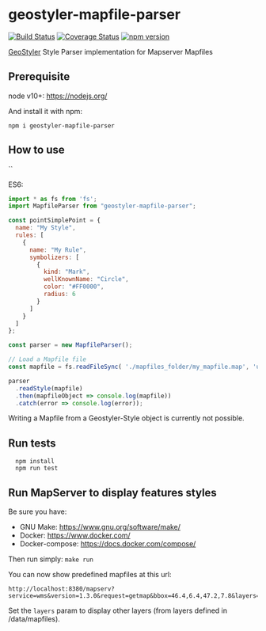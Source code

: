 # geostyler-mapfile-parser

[![Build Status](https://travis-ci.com/geostyler/geostyler-mapfile-parser.svg?branch=master)](https://travis-ci.com/geostyler/geostyler-mapfile-parser)
[![Coverage Status](https://coveralls.io/repos/github/geostyler/geostyler-mapfile-parser/badge.svg?branch=master)](https://coveralls.io/github/geostyler/geostyler-mapfile-parser?branch=master)
[![npm version](https://badge.fury.io/js/geostyler-mapfile-parser.svg)](https://www.npmjs.com/package/geostyler-mapfile-parser)

[GeoStyler](https://github.com/geostyler/geostyler/) Style Parser implementation for Mapserver Mapfiles


## Prerequisite

  node v10+: https://nodejs.org/

  And install it with npm:

  ```
  npm i geostyler-mapfile-parser
  ```

## How to use

``

ES6:
```js
import * as fs from 'fs';
import MapfileParser from "geostyler-mapfile-parser";

const pointSimplePoint = {
  name: "My Style",
  rules: [
    {
      name: "My Rule",
      symbolizers: [
        {
          kind: "Mark",
          wellKnownName: "Circle",
          color: "#FF0000",
          radius: 6
        }
      ]
    }
  ]
};

const parser = new MapfileParser();

// Load a Mapfile file
const mapfile = fs.readFileSync( './mapfiles_folder/my_mapfile.map', 'utf8');

parser
  .readStyle(mapfile)
  .then(mapfileObject => console.log(mapfile))
  .catch(error => console.log(error));
```

Writing a Mapfile from a Geostyler-Style object is currently not possible.

## Run tests

```
  npm install
  npm run test
```

## Run MapServer to display features styles
  
Be sure you have:
  - GNU Make: https://www.gnu.org/software/make/
  - Docker: https://www.docker.com/
  - Docker-compose: https://docs.docker.com/compose/

Then run simply: `make run`

You can now show predefined mapfiles at this url:

```
http://localhost:8380/mapserv?service=wms&version=1.3.0&request=getmap&bbox=46.4,6.4,47.2,7.8&layers=line_simple_line&width=1200&height=800&format=image/jpeg&CRS=EPSG:4326
```

Set the `layers` param to display other layers (from layers defined in /data/mapfiles).
